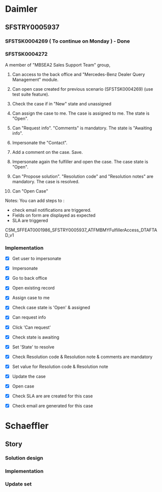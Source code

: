 # Daimler

## SFSTRY0005937
###  SFSTSK0004269 ( To continue on Monday ) - Done

### SFSTSK0004272 

A member of "MBSEA2 Sales Support Team" group,

1. Can access to the back office and "Mercedes-Benz Dealer Query Management" module.

2. Can open case created for previous scenario (SFSTSK0004269) (use test suite feature).

3. Check the case if in "New" state and unassigned

4. Can assign the case to me. The case is assigned to me. The state is "Open".

5. Can "Request info". "Comments" is mandatory.
The state is "Awaiting info".

6. Impersonate the "Contact".

7. Add a comment on the case. Save.

8. Impersonate again the fulfiller and open the case.
The case state is "Open".

9. Can "Propose solution". "Resolution code" and "Resolution notes" are mandatory.
The case is resolved.

10. Can "Open Case"

Notes: You can add steps to :
- check email notifications are triggered.
- Fields on form are displayed as expected
- SLA are triggered


CSM_SFFEAT0001986_SFSTRY0005937_ATFMBMYFulfillerAccess_DTAFTAD_v1
### Implementation

- [x] Get user to impersonate
- [x] Impersonate
- [x] Go to back office
- [x] Open existing record
- [x] Assign case to me
- [x] Check case state is 'Open' & assigned
- [x] Can request info
- [x] Click 'Can request'
- [x] Check state is awaiting
- [x] Set 'State' to resolve
- [x] Check Resolution code & Resolution note & comments are mandatory
- [x] Set value for Resolution code & Resolution note
- [x] Update the case
- [x] Open case
- [x] Check SLA are are created for this case
- [x] Check email are generated for this case


# Schaeffler

## Story

### Solution design

### Implementation

### Update set